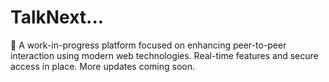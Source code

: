 # TalkNext...
🚧 A work-in-progress platform focused on enhancing peer-to-peer interaction using modern web technologies. Real-time features and secure access in place. More updates coming soon.
